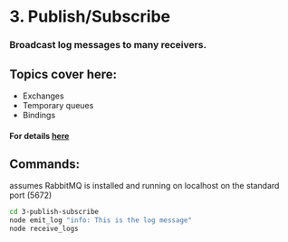# 3. Publish/Subscribe
### Broadcast log messages to many receivers.
## Topics cover here:
- Exchanges
- Temporary queues
- Bindings

#### For details [here](https://www.rabbitmq.com/tutorials/tutorial-three-javascript.html)

## Commands:
assumes RabbitMQ is installed and running on localhost on the standard port (5672)
```sh
cd 3-publish-subscribe
node emit_log "info: This is the log message"
node receive_logs
```